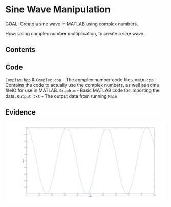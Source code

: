 # Sine Wave Manipulation

GOAL: Create a sine wave in MATLAB using complex numbers.

How: Using complex number multiplication, to create a sine wave.

## Contents

## Code

`Complex.hpp` & `Complex.cpp` - The complex number code files.
`main.cpp` - Contains the code to actually use the complex numbers, as well as some fileIO for use in MATLAB.
`Graph.m` - Basic MATLAB code for importing the data.
`Output.txt` - The output data from running `Main`

## Evidence

![A sine wave, made from output.txt](SineWave.png)
